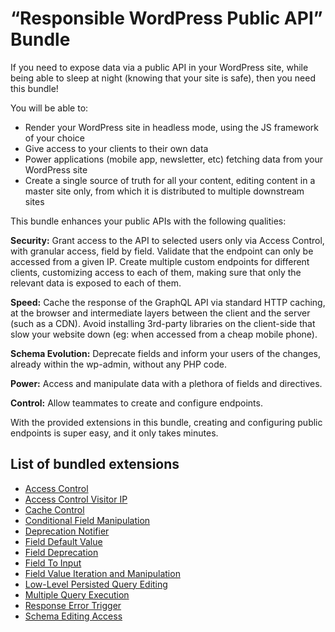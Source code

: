 # “Responsible WordPress Public API” Bundle

If you need to expose data via a public API in your WordPress site, while being able to sleep at night (knowing that your site is safe), then you need this bundle!

You will be able to:

- Render your WordPress site in headless mode, using the JS framework of your choice
- Give access to your clients to their own data
- Power applications (mobile app, newsletter, etc) fetching data from your WordPress site
- Create a single source of truth for all your content, editing content in a master site only, from which it is distributed to multiple downstream sites

This bundle enhances your public APIs with the following qualities:

**Security:** Grant access to the API to selected users only via Access Control, with granular access, field by field. Validate that the endpoint can only be accessed from a given IP. Create multiple custom endpoints for different clients, customizing access to each of them, making sure that only the relevant data is exposed to each of them.

**Speed:** Cache the response of the GraphQL API via standard HTTP caching, at the browser and intermediate layers between the client and the server (such as a CDN). Avoid installing 3rd-party libraries on the client-side that slow your website down (eg: when accessed from a cheap mobile phone).

**Schema Evolution:** Deprecate fields and inform your users of the changes, already within the wp-admin, without any PHP code.

**Power:** Access and manipulate data with a plethora of fields and directives.

**Control:** Allow teammates to create and configure endpoints.

With the provided extensions in this bundle, creating and configuring public endpoints is super easy, and it only takes minutes.

## List of bundled extensions

- [Access Control](../../../../../extensions/access-control/docs/modules/access-control/en.md)
- [Access Control Visitor IP](../../../../../extensions/access-control-visitor-ip/docs/modules/access-control-visitor-ip/en.md)
- [Cache Control](../../../../../extensions/cache-control/docs/modules/cache-control/en.md)
- [Conditional Field Manipulation](../../../../../extensions/conditional-field-manipulation/docs/modules/conditional-field-manipulation/en.md)
- [Deprecation Notifier](../../../../../extensions/deprecation-notifier/docs/modules/deprecation-notifier/en.md)
- [Field Default Value](../../../../../extensions/field-default-value/docs/modules/field-default-value/en.md)
- [Field Deprecation](../../../../../extensions/field-deprecation/docs/modules/field-deprecation/en.md)
- [Field To Input](../../../../../extensions/field-to-input/docs/modules/field-to-input/en.md)
- [Field Value Iteration and Manipulation](../../../../../extensions/field-value-iteration-and-manipulation/docs/modules/field-value-iteration-and-manipulation/en.md)
- [Low-Level Persisted Query Editing](../../../../../extensions/low-level-persisted-query-editing/docs/modules/low-level-persisted-query-editing/en.md)
- [Multiple Query Execution](../../../../../extensions/multiple-query-execution/docs/modules/multiple-query-execution/en.md)
- [Response Error Trigger](../../../../../extensions/response-error-trigger/docs/modules/response-error-trigger/en.md)
- [Schema Editing Access](../../../../../extensions/schema-editing-access/docs/modules/schema-editing-access/en.md)
